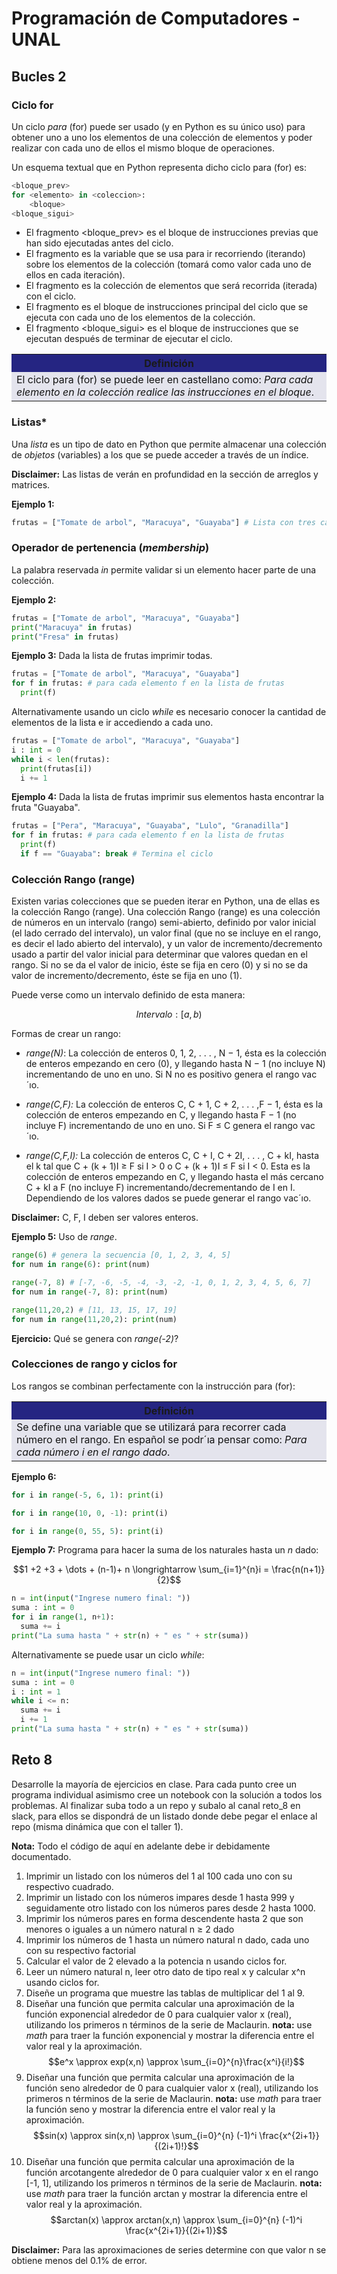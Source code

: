 # Programación de Computadores - UNAL
## Bucles 2

### Ciclo for
Un ciclo *para* (for) puede ser usado (y en Python es su único uso) para obtener uno a uno los elementos de una colección de elementos y poder realizar con cada uno de ellos el mismo bloque de operaciones.

Un esquema textual que en Python representa dicho ciclo para (for) es:

```python
<bloque_prev>
for <elemento> in <coleccion>:
	<bloque>
<bloque_sigui>
```

 + El fragmento <bloque_prev> es el bloque de instrucciones previas que han sido ejecutadas antes del ciclo.
 + El fragmento <elemento> es la variable que se usa para ir recorriendo (iterando) sobre los elementos de la colección (tomará como valor cada uno de ellos en cada iteración).
 + El fragmento <coleccion> es la colección de elementos que será recorrida (iterada) con el ciclo.
 + El fragmento <bloque> es el bloque de instrucciones principal del ciclo que se ejecuta con cada uno de los elementos de la colección. 
 + El fragmento <bloque_sigui> es el bloque de instrucciones que se ejecutan después de terminar de ejecutar el ciclo.

<table cellspacing="1" bgcolor="">
	<tr bgcolor="#252582">
		<th><b>Definición</b></th>
	</tr>
	<tr bgcolor="#e4e4ed">
		<td style="color:#141414">El ciclo para (for) se puede leer en castellano como: <i>Para cada elemento en la colección realice las instrucciones en el bloque</i>.</td>
	</tr>
</table>

### Listas*

Una *lista* es un tipo de dato en Python que permite almacenar una colección de *objetos* (variables) a los que se puede acceder a través de un índice.

**Disclaimer:** Las listas de verán en profundidad en la sección de arreglos y matrices.

**Ejemplo 1:**
```python
frutas = ["Tomate de arbol", "Maracuya", "Guayaba"] # Lista con tres cadenas
```

### Operador de pertenencia (*membership*)
La palabra reservada *in* permite validar si un elemento hacer parte de una colección.

**Ejemplo 2:**
```python
frutas = ["Tomate de arbol", "Maracuya", "Guayaba"] 
print("Maracuya" in frutas) 
print("Fresa" in frutas) 
```

**Ejemplo 3:** Dada la lista de frutas imprimir todas.
```python
frutas = ["Tomate de arbol", "Maracuya", "Guayaba"] 
for f in frutas: # para cada elemento f en la lista de frutas
  print(f)
```

Alternativamente usando un ciclo *while* es necesario conocer la cantidad de elementos de la lista e ir accediendo a cada uno.

```python
frutas = ["Tomate de arbol", "Maracuya", "Guayaba"] 
i : int = 0
while i < len(frutas):
  print(frutas[i])
  i += 1
```

**Ejemplo 4:** Dada la lista de frutas imprimir sus elementos hasta encontrar la fruta "Guayaba".
```python
frutas = ["Pera", "Maracuya", "Guayaba", "Lulo", "Granadilla"]
for f in frutas: # para cada elemento f en la lista de frutas
  print(f)
  if f == "Guayaba": break # Termina el ciclo
```

### Colección Rango (range)
Existen varias colecciones que se pueden iterar en Python, una de ellas es la colección Rango (range). Una colección Rango (range) es una colección de números en un intervalo (rango) semi-abierto, definido por valor inicial (el lado cerrado del intervalo), un valor final (que no se incluye en el rango, es decir el lado abierto del intervalo), y un valor de incremento/decremento usado a partir del valor inicial para determinar que valores quedan en el rango. Si no se da el valor de inicio, éste se fija en cero (0) y si no se da valor de incremento/decremento, éste se fija en uno (1).

Puede verse como un intervalo definido de esta manera:

$$Intervalo: [a,b)$$

Formas de crear un rango:

 + *range(N)*: La colección de enteros 0, 1, 2, . . . , N − 1, ésta es la colección de enteros empezando en cero (0), y llegando hasta N − 1 (no incluye N) incrementando de uno en uno. Si N no es positivo genera el rango vac´ıo.

 + *range(C,F):* La colección de enteros C, C + 1, C + 2, . . . ,F − 1, ésta es la colección de enteros empezando en C, y llegando hasta F − 1 (no incluye F) incrementando de uno en uno. Si F ≤ C genera el rango vac´ıo.

 + *range(C,F,I):* La colección de enteros C, C + I, C + 2I, . . . , C + kI, hasta el k tal que C + (k + 1)I ≥ F si I > 0 o C + (k + 1)I ≤ F si I < 0. Esta es la colección de enteros empezando en C, y llegando hasta el más cercano C + kI a F (no incluye F) incrementando/decrementando de I en I. Dependiendo de los valores dados se puede generar el rango vac´ıo.

**Disclaimer:** C, F, I deben ser valores enteros.

**Ejemplo 5:** Uso de *range*.

```python
range(6) # genera la secuencia [0, 1, 2, 3, 4, 5]
for num in range(6): print(num)
```

```python
range(-7, 8) # [-7, -6, -5, -4, -3, -2, -1, 0, 1, 2, 3, 4, 5, 6, 7]
for num in range(-7, 8): print(num)
```

```python
range(11,20,2) # [11, 13, 15, 17, 19]
for num in range(11,20,2): print(num)
```

**Ejercicio:** Qué se genera con *range(-2)*?

### Colecciones de rango y ciclos for
Los rangos se combinan perfectamente con la instrucción para (for):

<table cellspacing="1" bgcolor="">
	<tr bgcolor="#252582">
		<th><b>Definición</b></th>
	</tr>
	<tr bgcolor="#e4e4ed">
		<td style="color:#141414">Se define una variable que se utilizará para recorrer cada número en el rango. En español se podr´ıa pensar como: <i>Para cada número i en el rango dado</i>.</td>
	</tr>
</table>

**Ejemplo 6:** 
```python
for i in range(-5, 6, 1): print(i)
```

```python
for i in range(10, 0, -1): print(i)
```

```python
for i in range(0, 55, 5): print(i)
```

**Ejemplo 7:** Programa para hacer la suma de los naturales hasta un *n* dado:

$$1 +2 +3 + \dots + (n-1)+ n \longrightarrow \sum_{i=1}^{n}i = \frac{n(n+1)}{2}$$

```python
n = int(input("Ingrese numero final: "))
suma : int = 0
for i in range(1, n+1):
  suma += i
print("La suma hasta " + str(n) + " es " + str(suma)) 
```

Alternativamente se puede usar un ciclo *while*:
```python
n = int(input("Ingrese numero final: "))
suma : int = 0
i : int = 1
while i <= n:
  suma += i
  i += 1
print("La suma hasta " + str(n) + " es " + str(suma)) 
```

## Reto 8
Desarrolle la mayoría de ejercicios en clase. Para cada punto cree un programa individual asimismo cree un notebook con la solución a todos los problemas. Al finalizar suba todo a un repo y subalo al canal reto_8 en slack, para ellos se dispondrá de un listado donde debe pegar el enlace al repo (misma dinámica que con el taller 1).

**Nota:** Todo el código de aquí en adelante debe ir debidamente documentado.

1. Imprimir un listado con los números del 1 al 100 cada uno con su respectivo cuadrado.
2.  Imprimir un listado con los números impares desde 1 hasta 999 y seguidamente otro listado con los números pares desde 2 hasta 1000.
3.  Imprimir los números pares en forma descendente hasta 2 que son menores o iguales a un número natural n ≥ 2 dado
4. Imprimir los números de 1 hasta un número natural n dado, cada uno con su respectivo factorial
5. Calcular el valor de 2 elevado a la potencia n usando ciclos for.
6. Leer un número natural n, leer otro dato de tipo real x y calcular x^n usando ciclos for.
7. Diseñe un programa que muestre las tablas de multiplicar del 1 al 9.
8. Diseñar una función que permita calcular una aproximación de la función exponencial alrededor de 0 para cualquier valor x (real), utilizando los primeros n términos de la serie de Maclaurin. **nota:** use *math* para traer la función exponencial y mostrar la diferencia entre el valor real y la aproximación.
$$e^x \approx exp(x,n) \approx \sum_{i=0}^{n}\frac{x^i}{i!}$$
9. Diseñar una función que permita calcular una aproximación de la función seno alrededor de 0 para cualquier valor x (real), utilizando los primeros n términos de la serie de Maclaurin. **nota:** use *math* para traer la función seno y mostrar la diferencia entre el valor real y la aproximación.
$$sin(x) \approx sin(x,n) \approx \sum_{i=0}^{n} (-1)^i \frac{x^{2i+1}}{(2i+1)!}$$
10. Diseñar una función que permita calcular una aproximación de la función arcotangente alrededor de 0 para cualquier valor x en el rango [-1, 1], utilizando los primeros n términos de la serie de Maclaurin. **nota:** use *math* para traer la función arctan y mostrar la diferencia entre el valor real y la aproximación.
$$arctan(x) \approx arctan(x,n) \approx \sum_{i=0}^{n} (-1)^i \frac{x^{2i+1}}{(2i+1)}$$

**Disclaimer:** Para las aproximaciones de series determine con que valor n se obtiene menos del 0.1% de error.



